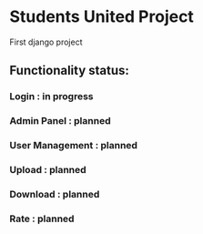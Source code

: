 # Students United Project
First django project
## Functionality status:
### Login : in progress 
### Admin Panel : planned
### User Management : planned
### Upload : planned
### Download : planned
### Rate : planned
